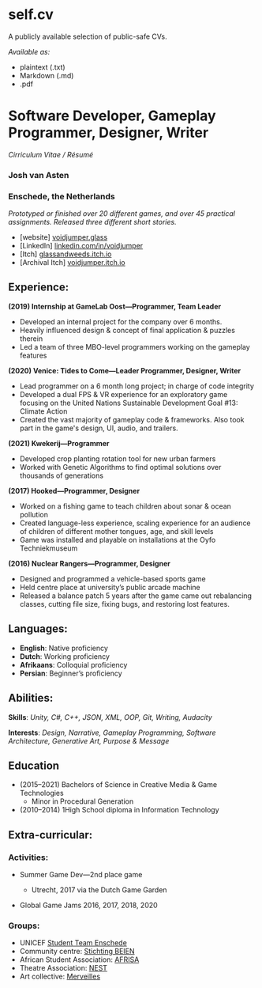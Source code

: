 # self.cv
A publicly available selection of public-safe CVs.

*Available as:*
* plaintext (.txt)
* Markdown (.md)
* .pdf

# Software Developer, Gameplay Programmer, Designer, Writer
_Cirriculum Vitae / Résumé_

### Josh van Asten
### Enschede, the Netherlands

_Prototyped or finished over 20 different games, and over 45 practical assignments. Released three different short stories._

* [website]  [voidjumper.glass](https://voidjumper.glass)
* [LinkedIn]  [linkedin.com/in/voidjumper](https://linkedin.com/in/voidjumper)
* [Itch]  [glassandweeds.itch.io](https://glassandweeds.itch.io)
* [Archival Itch]  [voidjumper.itch.io](https://voidjumper.itch.io)

## Experience:

**(2019) Internship at GameLab Oost—Programmer, Team Leader**

* Developed an internal project for the company over 6 months.
* Heavily influenced design & concept of final application & puzzles therein
* Led a team of three MBO-level programmers working on the gameplay features

**(2020) Venice: Tides to Come—Leader Programmer, Designer, Writer**

* Lead programmer on a 6 month long project; in charge of code integrity
* Developed a dual FPS & VR experience for an exploratory game focusing on the United Nations Sustainable Development Goal #13: Climate Action
* Created the vast majority of gameplay code & frameworks. Also took part in the game's design, UI, audio, and trailers.

**(2021) Kwekerij—Programmer**
* Developed crop planting rotation tool for new urban farmers
* Worked with Genetic Algorithms to find optimal solutions over thousands of generations

**(2017) Hooked—Programmer, Designer**
* Worked on a fishing game to teach children about sonar & ocean pollution
* Created language-less experience, scaling experience for an audience of children of different mother tongues, age, and skill levels
* Game was installed and playable on installations at the Oyfo Techniekmuseum

**(2016) Nuclear Rangers—Programmer, Designer**
* Designed and programmed a vehicle-based sports game
* Held centre place at university’s public arcade machine
* Released a balance patch 5 years after the game came out rebalancing classes, cutting file size, fixing bugs, and restoring lost features.

## Languages:

* **English**: Native proficiency
* **Dutch**: Working proficiency
* **Afrikaans**: Colloquial proficiency
* **Persian**: Beginner’s proficiency

## Abilities:

**Skills**: *Unity, C#, C++, JSON, XML, OOP, Git, Writing, Audacity*

**Interests**: *Design, Narrative, Gameplay Programming, Software Architecture, Generative Art, Purpose & Message*

## Education

* (2015–2021) Bachelors of Science in Creative Media & Game Technologies 
	* Minor in Procedural Generation
* (2010–2014) 1High School diploma in Information Technology 

## Extra-curricular:

### Activities:

* Summer Game Dev—2nd place game
   * Utrecht, 2017 via the Dutch Game Garden

* Global Game Jams 2016, 2017, 2018, 2020

### Groups:

* UNICEF [Student Team Enschede](https://www.linkedin.com/company/unicef-student-team-enschede/?originalSubdomain=nl)
* Community centre: [Stichting BEIEN](https://www.beien.nl/)
* African Student Association: [AFRISA](https://afrisa.utwente.nl)
* Theatre Association: [NEST](https://nest.utwente.nl/)
* Art collective: [Merveilles](https://merveilles.town)

